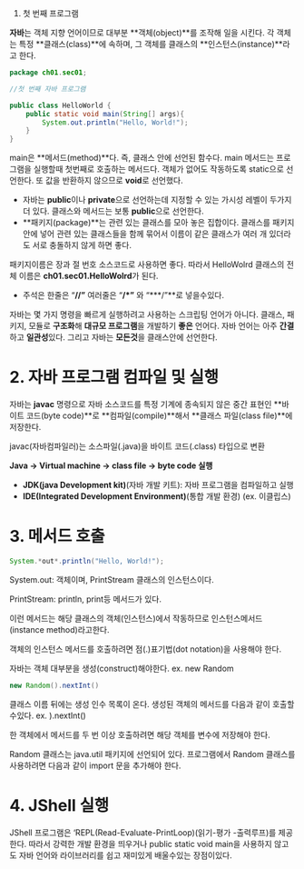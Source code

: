 1. 첫 번째 프로그램

**자바**는 객체 지향 언어이므로 대부분 **객체(object)**를 조작해 일을 시킨다. 각 객체는 특정 **클래스(class)**에 속하며, 그 객체를 클래스의 **인스턴스(instance)**라고 한다.

```java
package ch01.sec01;

//첫 번째 자바 프로그램

public class HelloWorld {
    public static void main(String[] args){
        System.out.println("Hello, World!");
    }
}
```

main은 **메서드(method)**다. 즉, 클래스 안에 선언된 함수다. main 메서드는 프로그램을 실행할때 첫번째로 호출하는 메서드다. 객체가 없어도 작동하도록 static으로 선언한다. 또 값을 반환하지 않으므로 **void**로 선언했다.

- 자바는 **public**이나 **private**으로 선언하는데 지정할 수 있는 가시성 레벨이 두가지 더 있다. 클래스와 메서드는 보통 **public**으로 선언한다.
- **패키지(package)**는 관련 있는 클래스를 모아 놓은 집합이다. 클래스를 패키지 안에 넣어 관련 있는 클래스들을 함께 묶어서 이름이 같은 클래스가 여러 개 있더라도 서로 충돌하지 않게 하면 좋다.

패키지이름은 장과 절 번호 소스코드로 사용하면 좋다. 따라서 HelloWolrd 클래스의 전체 이름은 **ch01.sec01.HelloWolrd**가 된다.

- 주석은 한줄은 “**//”** 여러줄은 “**/*”** 와 “***/”**로 넣을수있다.

자바는 몇 가지 명령을 빠르게 실행하려고 사용하는 스크립팅 언어가 아니다. 클래스, 패키지, 모듈로 **구조화**해 **대규모 프로그램**을 개발하기 **좋은** 언어다. 자바 언어는 아주 **간결**하고 **일관성**있다. 그리고 자바는 **모든것**을 클래스안에 선언한다.

# 2. 자바 프로그램 컴파일 및 실행

자바는 **javac** 명령으로 자바 소스코드를 특정 기계에 종속되지 않은 중간 표현인 **바이트 코드(byte code)**로 **컴파일(compile)**해서 **클래스 파일(class file)**에 저장한다. 

javac(자바컴파일러)는 소스파일(.java)을 바이트 코드(.class) 타입으로 변환

 **Java → Virtual machine → class file → byte code 실행**

- **JDK(java Development kit)**(자바 개발 키트): 자바 프로그램을 컴파일하고 실행
- **IDE(Integrated Development Environment)**(통합 개발 환경) (ex. 이클립스)

# 3. 메서드 호출

```java
System.*out*.println("Hello, World!");
```

System.out: 객체이며, PrintStream 클래스의 인스턴스이다.

PrintStream: println, print등 메서드가 있다.

이런 메서드는 해당 클래스의 객체(인스턴스)에서 작동하므로 인스턴스메서드(instance method)라고한다.

객체의 인스턴스 메서드를 호출하려면 점(.)표기법(dot notation)을 사용해야 한다.

자바는 객체 대부분을 생성(construct)해야한다. ex. new Random

```java
new Random().nextInt()
```

클래스 이름 뒤에는 생성 인수 목록이 온다. 생성된 객체의 메서드를 다음과 같이 호출할수있다. ex. ).nextInt()

한 객체에서 메서드를 두 번 이상 호출하려면 해당 객체를 변수에 저장해야 한다.

Random 클래스는 java.util 패키지에 선언되어 있다. 프로그램에서 Random 클래스를 사용하려면 다음과 같이 import 문을 추가해야 한다.

# 4. JShell 실행

JShell 프로그램은 ‘REPL(Read-Evaluate-PrintLoop)(읽기-평가 -출력루프)를 제공한다. 따라서 강력한 개발 환경을 띄우거나 public static void main을 사용하지 않고도 자바 언어와 라이브러리를 쉽고 재미있게 배울수있는 장점이있다.